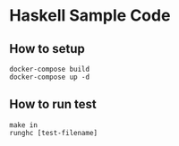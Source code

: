 # Haskell Sample Code

## How to setup

```
docker-compose build 
docker-compose up -d
```

## How to run test

```
make in
runghc [test-filename]
```